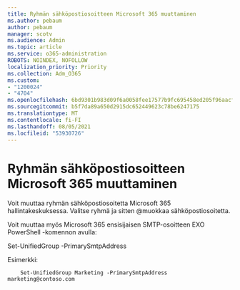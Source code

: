 ```yaml
---
title: Ryhmän sähköpostiosoitteen Microsoft 365 muuttaminen
ms.author: pebaum
author: pebaum
manager: scotv
ms.audience: Admin
ms.topic: article
ms.service: o365-administration
ROBOTS: NOINDEX, NOFOLLOW
localization_priority: Priority
ms.collection: Adm_O365
ms.custom:
- "1200024"
- "4704"
ms.openlocfilehash: 6bd9301b983d09f6a0058fee17577b9fc695458ed205f96aacf79a87e4a91e34
ms.sourcegitcommit: b5f7da89a650d2915dc652449623c78be6247175
ms.translationtype: MT
ms.contentlocale: fi-FI
ms.lasthandoff: 08/05/2021
ms.locfileid: "53930726"
---
```

# <a name="change-email-address-of-a-microsoft-365-group"></a>Ryhmän sähköpostiosoitteen Microsoft 365 muuttaminen

Voit muuttaa ryhmän sähköpostiosoitetta Microsoft 365 hallintakeskuksessa. Valitse ryhmä ja sitten @muokkaa sähköpostiosoitetta.

Voit muuttaa myös Microsoft 365 ensisijaisen SMTP-osoitteen EXO PowerShell -komennon avulla:

Set-UnifiedGroup <Group Name> -PrimarySmtpAddress <new SMTP Address>

Esimerkki:

```
    Set-UnifiedGroup Marketing -PrimarySmtpAddress marketing@contoso.com
```
